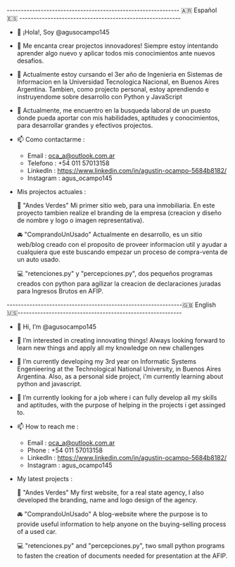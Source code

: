 ------------------------------------------------------------- 🇦🇷  Español 🇪🇸 ---------------------------------------------------------

- 👋 ¡Hola!, Soy @agusocampo145
  
- 👀  Me encanta crear projectos innovadores! Siempre estoy intentando aprender algo nuevo y aplicar todos mis conocimientos ante nuevos desafios.
   
- 🌱 Actualmente estoy cursando el 3er año de Ingenieria en Sistemas de Informacion en la Universidad Tecnologica Nacional, en Buenos Aires Argentina.
         Tambien, como projecto personal, estoy aprendiendo e instruyendome sobre desarrollo con Python y JavaScript 
         
- 💞️  Actualmente, me encuentro en la busqueda laboral de un puesto donde pueda aportar con mis habilidades, aptitudes y conocimientos, para desarrollar grandes y efectivos projectos.


- 📫  Como contactarme :
    - Email : oca_a@outlook.com.ar
    - Telefono : +54 011 57013158
    - LinkedIn : https://www.linkedin.com/in/agustin-ocampo-5684b8182/
    - Instagram : agus_ocampo145
    
 - Mis projectos actuales : 
 
      🏢 "Andes Verdes" Mi primer sitio web, para una inmobiliaria. En este proyecto tambien realize el branding de la empresa (creacion y diseño de nombre y logo o imagen representativa).
      
      🚘 "ComprandoUnUsado" Actualmente en desarrollo, es un sitio web/blog creado con el proposito de proveer informacion util y ayudar a cualquiera que este buscando empezar un proceso de compra-venta de un auto usado. 
      
      💻 "retenciones.py" y "percepciones.py", dos pequeños programas creados con python para agilizar la creacion de declaraciones juradas para Ingresos Brutos en AFIP.
      
--------------------------------------------------------------🇬🇧  English  🇺🇸----------------------------------------------------------

- 👋  Hi, I’m @agusocampo145
  
- 👀  I’m interested in creating innovating things! Always looking forward to learn new things and apply all my knowledge on new challenges
  
- 🌱  I’m currently developing my 3rd year on Informatic Systems Engenieering at the Technological National University, in Buenos Aires Argentina.
     Also, as a personal side project, i'm currently learning about python and javascript.  
     
- 💞️  I’m currently looking for a job where i can fully develop all my skills and aptitudes, with the purpose of helping in the projects i get assinged to.

- 📫  How to reach me :
    - Email : oca_a@outlook.com.ar
    - Phone : +54 011 57013158
    - LinkedIn : https://www.linkedin.com/in/agustin-ocampo-5684b8182/
    - Instagram : agus_ocampo145
    
 - My latest projects : 
 
      🏢 "Andes Verdes" My first website, for a real state agency, I also developed the branding, name and logo design of the agency. 
      
      🚘 "ComprandoUnUsado" A blog-website where the purpose is to provide useful information to help anyone on the buying-selling process of a used car. 
      
      💻 "retenciones.py" and "percepciones.py", two small python programs to fasten the creation of documents needed for presentation at the AFIP.
